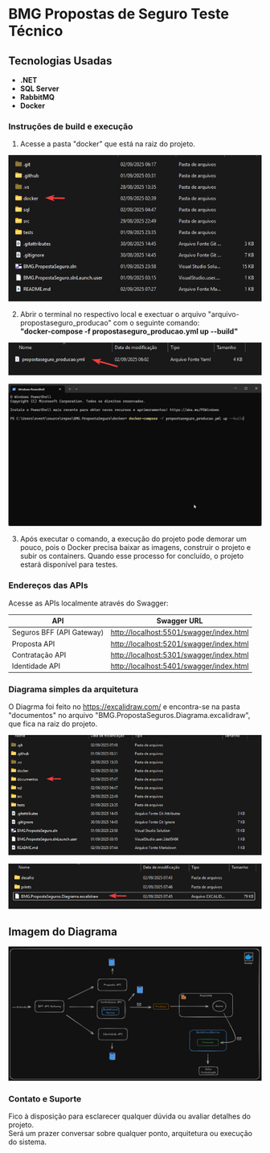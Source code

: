 # BMG Propostas de Seguro Teste Técnico

## Tecnologias Usadas

- **.NET** 
- **SQL Server**
- **RabbitMQ**
- **Docker**
  
###  Instruções de build e execução

1) Acesse a pasta "docker" que está na raiz do projeto.

![Descrição da imagem](https://github.com/evertongmdr/BMG.PropostaSeguro/blob/master/documentos/prints/pasta-docker.png)

2) Abrir o terminal no respectivo local e exectuar o arquivo "arquivo-propostaseguro_producao" com o seguinte comando:<br>
**"docker-compose -f propostaseguro_producao.yml up --build"**

![Descrição da imagem](documentos/prints/arquivo-propostaseguro_producao.png)

![Descrição da imagem](documentos/prints/rodando-comando-docker.png)

3) Após executar o comando, a execução do projeto pode demorar um pouco, pois o Docker precisa baixar as imagens, construir o projeto e subir os containers.
Quando esse processo for concluído, o projeto estará disponível para testes.


### Endereços das APIs

Acesse as APIs localmente através do Swagger:

| API                        | Swagger URL                                      |
|----------------------------|-------------------------------------------------|
| Seguros BFF (API Gateway)  | [http://localhost:5501/swagger/index.html](http://localhost:5501/swagger/index.html) |
| Proposta API               | [http://localhost:5201/swagger/index.html](http://localhost:5201/swagger/index.html) |
| Contratação API            | [http://localhost:5301/swagger/index.html](http://localhost:5301/swagger/index.html) |
| Identidade API             | [http://localhost:5401/swagger/index.html](http://localhost:5401/swagger/index.html) |


### Diagrama simples da arquitetura

O Diagrma foi feito no https://excalidraw.com/ e encontra-se na pasta "documentos" no arquivo "BMG.PropostaSeguros.Diagrama.excalidraw", que fica na raiz do projeto.

![Descrição da imagem](https://github.com/evertongmdr/BMG.PropostaSeguro/blob/master/documentos/prints/pasta-documento.png)

![Descrição da imagem](https://github.com/evertongmdr/BMG.PropostaSeguro/blob/master/documentos/prints/nome-diagrama.png)


## Imagem do Diagrama

![Descrição da imagem](https://github.com/evertongmdr/BMG.PropostaSeguro/blob/master/documentos/prints/diagrama-arquitetura-simples.png)

### Contato e Suporte

Fico à disposição para esclarecer qualquer dúvida ou avaliar detalhes do projeto.  
Será um prazer conversar sobre qualquer ponto, arquitetura ou execução do sistema.


